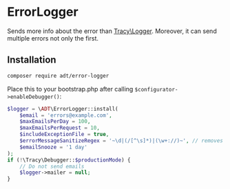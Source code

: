 ErrorLogger
===========

Sends more info about the error than [Tracy\Logger](https://github.com/nette/tracy). Moreover, it can send multiple errors not only the first.

Installation
------------

````bash
composer require adt/error-logger
````

Place this to your bootstrap.php after calling `$configurator->enableDebugger()`:

````php
$logger = \ADT\ErrorLogger::install(
	$email = 'errors@example.com', 
	$maxEmailsPerDay = 100, 
	$maxEmailsPerRequest = 10, 
	$includeExceptionFile = true,
	$errorMessageSanitizeRegex = '~\d|(/[^\s]*)|(\w+://)~', // removes all numbers, absolut paths and protocols
	$emailSnooze = '1 day'
);
if (!\Tracy\Debugger::$productionMode) {
	// Do not send emails
	$logger->mailer = null;
}
````
